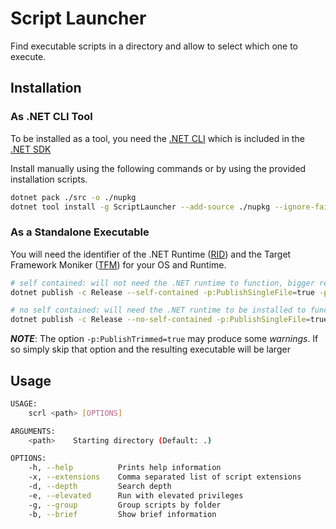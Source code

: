 # Script Launcher

Find executable scripts in a directory and allow to select which one to execute.

## Installation

### As .NET CLI Tool

To be installed as a tool, you need the [.NET CLI][CLI] which is included in the [.NET SDK][SDK]

Install manually using the following commands or by using the provided installation scripts.

```sh
dotnet pack ./src -o ./nupkg
dotnet tool install -g ScriptLauncher --add-source ./nupkg --ignore-failed-sources
```

### As a Standalone Executable

You will need the identifier of the .NET Runtime ([RID]) and the Target Framework Moniker ([TFM]) for your OS and Runtime.  

```sh
# self contained: will not need the .NET runtime to function, bigger resulting size
dotnet publish -c Release --self-contained -p:PublishSingleFile=true -p:PublishTrimmed=true -f <TFM> -r <RID> -o <output-directory> ./src

# no self contained: will need the .NET runtime to be installed to function, smallest size
dotnet publish -c Release --no-self-contained -p:PublishSingleFile=true -r <RID> -o <output-directory> ./src
```

_**NOTE**_: The option `-p:PublishTrimmed=true` may produce some *warnings*. If so simply skip that option and the resulting executable will be larger

## Usage

```sh
USAGE:
    scrl <path> [OPTIONS]

ARGUMENTS:
    <path>    Starting directory (Default: .)

OPTIONS:
    -h, --help          Prints help information
    -x, --extensions    Comma separated list of script extensions
    -d, --depth         Search depth
    -e, --elevated      Run with elevated privileges
    -g, --group         Group scripts by folder
    -b, --brief         Show brief information
```

[CLI]: https://docs.microsoft.com/en-us/dotnet/core/tools/ ".NET CLI Docs"
[SDK]: https://dotnet.microsoft.com/en-us/download ".NET SDK Downloads"
[RID]: https://docs.microsoft.com/en-us/dotnet/core/rid-catalog "Runtime IDs Catalog"
[TFM]: https://docs.microsoft.com/en-us/dotnet/standard/frameworks "Target Framework Moniker Docs"
